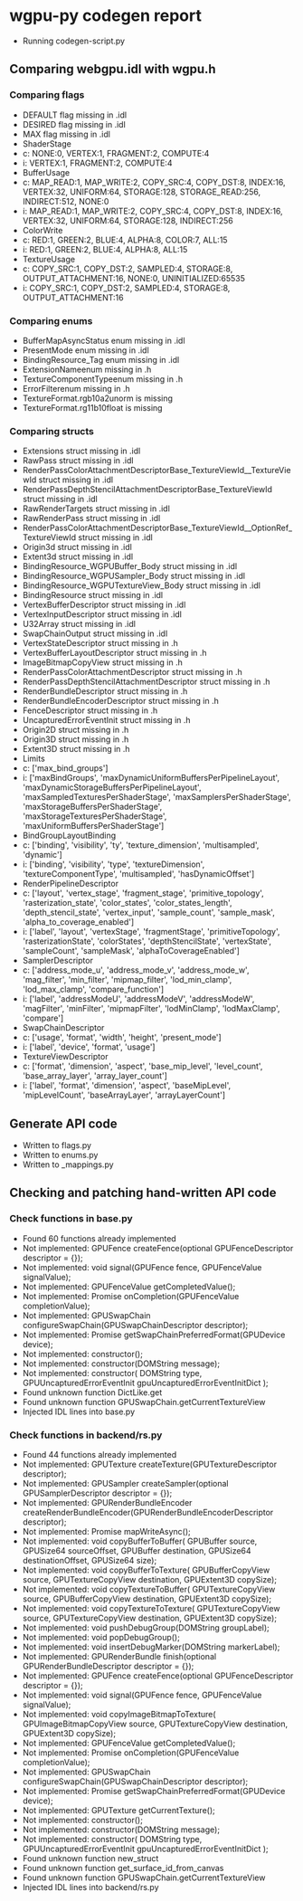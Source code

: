 # wgpu-py codegen report
*  Running codegen-script.py

## Comparing webgpu.idl with wgpu.h

### Comparing flags
*   DEFAULT flag missing in .idl
*   DESIRED flag missing in .idl
*   MAX flag missing in .idl
*   ShaderStage
*  c: NONE:0, VERTEX:1, FRAGMENT:2, COMPUTE:4
*  i: VERTEX:1, FRAGMENT:2, COMPUTE:4
*   BufferUsage
*  c: MAP_READ:1, MAP_WRITE:2, COPY_SRC:4, COPY_DST:8, INDEX:16, VERTEX:32, UNIFORM:64, STORAGE:128, STORAGE_READ:256, INDIRECT:512, NONE:0
*  i: MAP_READ:1, MAP_WRITE:2, COPY_SRC:4, COPY_DST:8, INDEX:16, VERTEX:32, UNIFORM:64, STORAGE:128, INDIRECT:256
*   ColorWrite
*  c: RED:1, GREEN:2, BLUE:4, ALPHA:8, COLOR:7, ALL:15
*  i: RED:1, GREEN:2, BLUE:4, ALPHA:8, ALL:15
*   TextureUsage
*  c: COPY_SRC:1, COPY_DST:2, SAMPLED:4, STORAGE:8, OUTPUT_ATTACHMENT:16, NONE:0, UNINITIALIZED:65535
*  i: COPY_SRC:1, COPY_DST:2, SAMPLED:4, STORAGE:8, OUTPUT_ATTACHMENT:16

### Comparing enums
*  BufferMapAsyncStatus enum missing in .idl
*  PresentMode enum missing in .idl
*  BindingResource_Tag enum missing in .idl
*  ExtensionNameenum missing in .h
*  TextureComponentTypeenum missing in .h
*  ErrorFilterenum missing in .h
*  TextureFormat.rgb10a2unorm is missing
*  TextureFormat.rg11b10float is missing

### Comparing structs
*  Extensions struct missing in .idl
*  RawPass struct missing in .idl
*  RenderPassColorAttachmentDescriptorBase_TextureViewId__TextureViewId struct missing in .idl
*  RenderPassDepthStencilAttachmentDescriptorBase_TextureViewId struct missing in .idl
*  RawRenderTargets struct missing in .idl
*  RawRenderPass struct missing in .idl
*  RenderPassColorAttachmentDescriptorBase_TextureViewId__OptionRef_TextureViewId struct missing in .idl
*  Origin3d struct missing in .idl
*  Extent3d struct missing in .idl
*  BindingResource_WGPUBuffer_Body struct missing in .idl
*  BindingResource_WGPUSampler_Body struct missing in .idl
*  BindingResource_WGPUTextureView_Body struct missing in .idl
*  BindingResource struct missing in .idl
*  VertexBufferDescriptor struct missing in .idl
*  VertexInputDescriptor struct missing in .idl
*  U32Array struct missing in .idl
*  SwapChainOutput struct missing in .idl
*  VertexStateDescriptor struct missing in .h
*  VertexBufferLayoutDescriptor struct missing in .h
*  ImageBitmapCopyView struct missing in .h
*  RenderPassColorAttachmentDescriptor struct missing in .h
*  RenderPassDepthStencilAttachmentDescriptor struct missing in .h
*  RenderBundleDescriptor struct missing in .h
*  RenderBundleEncoderDescriptor struct missing in .h
*  FenceDescriptor struct missing in .h
*  UncapturedErrorEventInit struct missing in .h
*  Origin2D struct missing in .h
*  Origin3D struct missing in .h
*  Extent3D struct missing in .h
*   Limits
*  c: ['max_bind_groups']
*  i: ['maxBindGroups', 'maxDynamicUniformBuffersPerPipelineLayout', 'maxDynamicStorageBuffersPerPipelineLayout', 'maxSampledTexturesPerShaderStage', 'maxSamplersPerShaderStage', 'maxStorageBuffersPerShaderStage', 'maxStorageTexturesPerShaderStage', 'maxUniformBuffersPerShaderStage']
*   BindGroupLayoutBinding
*  c: ['binding', 'visibility', 'ty', 'texture_dimension', 'multisampled', 'dynamic']
*  i: ['binding', 'visibility', 'type', 'textureDimension', 'textureComponentType', 'multisampled', 'hasDynamicOffset']
*   RenderPipelineDescriptor
*  c: ['layout', 'vertex_stage', 'fragment_stage', 'primitive_topology', 'rasterization_state', 'color_states', 'color_states_length', 'depth_stencil_state', 'vertex_input', 'sample_count', 'sample_mask', 'alpha_to_coverage_enabled']
*  i: ['label', 'layout', 'vertexStage', 'fragmentStage', 'primitiveTopology', 'rasterizationState', 'colorStates', 'depthStencilState', 'vertexState', 'sampleCount', 'sampleMask', 'alphaToCoverageEnabled']
*   SamplerDescriptor
*  c: ['address_mode_u', 'address_mode_v', 'address_mode_w', 'mag_filter', 'min_filter', 'mipmap_filter', 'lod_min_clamp', 'lod_max_clamp', 'compare_function']
*  i: ['label', 'addressModeU', 'addressModeV', 'addressModeW', 'magFilter', 'minFilter', 'mipmapFilter', 'lodMinClamp', 'lodMaxClamp', 'compare']
*   SwapChainDescriptor
*  c: ['usage', 'format', 'width', 'height', 'present_mode']
*  i: ['label', 'device', 'format', 'usage']
*   TextureViewDescriptor
*  c: ['format', 'dimension', 'aspect', 'base_mip_level', 'level_count', 'base_array_layer', 'array_layer_count']
*  i: ['label', 'format', 'dimension', 'aspect', 'baseMipLevel', 'mipLevelCount', 'baseArrayLayer', 'arrayLayerCount']

## Generate API code
*  Written to flags.py
*  Written to enums.py
*  Written to _mappings.py

## Checking and patching hand-written API code

### Check functions in base.py
*  Found 60 functions already implemented
*  Not implemented: GPUFence createFence(optional GPUFenceDescriptor descriptor = {});
*  Not implemented: void signal(GPUFence fence, GPUFenceValue signalValue);
*  Not implemented: GPUFenceValue getCompletedValue();
*  Not implemented: Promise<void> onCompletion(GPUFenceValue completionValue);
*  Not implemented: GPUSwapChain configureSwapChain(GPUSwapChainDescriptor descriptor);
*  Not implemented: Promise<GPUTextureFormat> getSwapChainPreferredFormat(GPUDevice device);
*  Not implemented: constructor();
*  Not implemented: constructor(DOMString message);
*  Not implemented: constructor( DOMString type, GPUUncapturedErrorEventInit gpuUncapturedErrorEventInitDict );
*  Found unknown function DictLike.get
*  Found unknown function GPUSwapChain.getCurrentTextureView
*  Injected IDL lines into base.py

### Check functions in backend/rs.py
*  Found 44 functions already implemented
*  Not implemented: GPUTexture createTexture(GPUTextureDescriptor descriptor);
*  Not implemented: GPUSampler createSampler(optional GPUSamplerDescriptor descriptor = {});
*  Not implemented: GPURenderBundleEncoder createRenderBundleEncoder(GPURenderBundleEncoderDescriptor descriptor);
*  Not implemented: Promise<ArrayBuffer> mapWriteAsync();
*  Not implemented: void copyBufferToBuffer( GPUBuffer source, GPUSize64 sourceOffset, GPUBuffer destination, GPUSize64 destinationOffset, GPUSize64 size);
*  Not implemented: void copyBufferToTexture( GPUBufferCopyView source, GPUTextureCopyView destination, GPUExtent3D copySize);
*  Not implemented: void copyTextureToBuffer( GPUTextureCopyView source, GPUBufferCopyView destination, GPUExtent3D copySize);
*  Not implemented: void copyTextureToTexture( GPUTextureCopyView source, GPUTextureCopyView destination, GPUExtent3D copySize);
*  Not implemented: void pushDebugGroup(DOMString groupLabel);
*  Not implemented: void popDebugGroup();
*  Not implemented: void insertDebugMarker(DOMString markerLabel);
*  Not implemented: GPURenderBundle finish(optional GPURenderBundleDescriptor descriptor = {});
*  Not implemented: GPUFence createFence(optional GPUFenceDescriptor descriptor = {});
*  Not implemented: void signal(GPUFence fence, GPUFenceValue signalValue);
*  Not implemented: void copyImageBitmapToTexture( GPUImageBitmapCopyView source, GPUTextureCopyView destination, GPUExtent3D copySize);
*  Not implemented: GPUFenceValue getCompletedValue();
*  Not implemented: Promise<void> onCompletion(GPUFenceValue completionValue);
*  Not implemented: GPUSwapChain configureSwapChain(GPUSwapChainDescriptor descriptor);
*  Not implemented: Promise<GPUTextureFormat> getSwapChainPreferredFormat(GPUDevice device);
*  Not implemented: GPUTexture getCurrentTexture();
*  Not implemented: constructor();
*  Not implemented: constructor(DOMString message);
*  Not implemented: constructor( DOMString type, GPUUncapturedErrorEventInit gpuUncapturedErrorEventInitDict );
*  Found unknown function new_struct
*  Found unknown function get_surface_id_from_canvas
*  Found unknown function GPUSwapChain.getCurrentTextureView
*  Injected IDL lines into backend/rs.py
